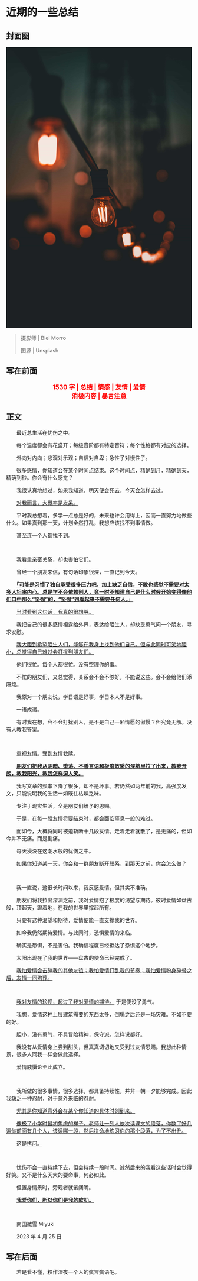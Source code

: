 # 近期的一些总结

## 封面图

![](https://raw.githubusercontent.com/TinySnow/GithubImageHosting/main/blog/articles/literature/biel-morro-J_F_003jcEQ-unsplash.jpg)

> 摄影师 | Biel Morro
>
> 图源 | Unsplash

## 写在前面

<p style="color:red; text-align:center; font-weight:bold; font-size:larger;">1530 字 | 总结 | 情感 | 友情 | 爱情 <br /> 消极内容 | 暴言注意</p>

## 正文

　　最近总生活在忧伤之中。

　　每个温度都会有花盛开；每级音阶都有特定音符；每个性格都有对应的选择。

　　外向对内向；悲观对乐观；自信对自卑；急性子对慢性子。

　　很多感情，你知道会在某个时间点结束。这个时间点，精确到月，精确到天，精确到秒。你会有什么感觉？

　　我很认真地想过，如果我知道，明天便会死去，今天会怎样去过。

　　<u>对我而言，大概率是发呆。</u>

　　平时我总想着，多学一点总是好的，未来也许会用得上，因而一直努力地做些什么。如果真到那一天，计划全然打乱，我想应该找不到事情做。

　　甚至连一个人都找不到。

<br />

　　我看重亲密关系，却也害怕它们。

　　曾经一个朋友来信，有句话印象很深，一直记到今天。

　　**<u>「可能是习惯了独自承受很多压力吧，加上缺乏自信，不敢也感觉不需要对太多人坦率内心。总是学不会依赖别人，竟一时不知道自己是什么时候开始变得像他们口中那么“坚强”的，“坚强”到看起来不需要任何人。」</u>**

　　<u>当时看到这句话，我真的很想哭。</u>

　　我把自己的很多感情袒露给外界，表达给陌生人，却缺乏勇气问一个朋友，寻求安慰。

　　<u>我大胆到希望陌生人们，能够在我身上找到他们自己。但与此同时可笑地胆小，总觉得自己难过会打扰到朋友们。</u>

　　他们很忙。每个人都很忙。没有空理你的事。

　　不忙的朋友们，又总觉得，关系会不会不够好，不能说这些。会不会给他们添麻烦。

　　我原对一个朋友说，学日语是好事，学日本人不是好事。

　　一语成谶。

　　有时我在想，会不会打扰别人，是不是自己一厢情愿的傲慢？但究竟无解。没有人教我答案。

<br />

　　重视友情。受到友情救赎。

　　**<u>朋友们把我从阴暗、堕落、不善言语和极度敏感的深坑里拉了出来，教我开朗，教我阳光，教我怎样逗人笑。</u>**

　　我写文章的频率下降了很多，却不是坏事。若仍然如两年前的我，高强度发文，只能说明我的生活一如既往枯燥乏味。

　　专注于现实生活，全是朋友们给予的恩赐。

　　于是，在每一段友情将要结束时，都会面临窒息一般的难过。

　　而如今，大概将同时被迫斩断十几段友情。走着走着就散了，是无痛的，但如今并不无痛。而是剧痛。

　　每天浸没在这潮水般的忧伤之中。

　　如果你知道某一天，你会和一群朋友断开联系，到那天之前，你会怎么做？

<br />

　　我一直说，这很长时间以来，我反感爱情。但其实不准确。

　　朋友们将我拉出深渊之前，我对爱情抱了极度的渴望与期待。彼时爱情如盘古般，顶起天，蹬着地，在我的世界里撑起所有。

　　只要有这种渴望和期待，爱情便能一直支撑我的世界。

　　如今我仍然期待爱情。与此同时，恐惧爱情的来临。

　　确实是恐惧，不是害怕。我确信程度已经抵达了恐惧这个地步。

　　太阳出现在了我的世界——盘古的使命已经完成了。

　　<u>我怕爱情会击碎我的其他友谊；我怕爱情打乱我的节奏；我怕爱情粉身碎骨之后，友情一同殉葬。</u>

<br />

　　<u>我对友情的珍视，超过了我对爱情的期待。</u> 于是便没了勇气。

　　我想，爱情这种上层建筑需要的东西太多，倒塌之后还是一场灾难。不如不要的好。

　　胆小，没有勇气，不具冒险精神，保守派。怎样说都好。

　　我没有从爱情身上尝到甜头，但真真切切地又受到过友情恩赐。我想此种情景，很多人同我一样会做此选择。

　　爱情威慑论至此成立。

<br />

　　我所做的很多事情，很多选择，都具备持续性，并非一朝一夕能够完成。因此我缺乏一种忍耐，对于意外来临的忍耐。

　　<u>尤其是你知道意外会在某个你知道的具体时刻到来。</u>

　　<u>像极了小学时最初焦虑的样子。老师让一列人依次读课文的段落，你数了好几遍你前面有几个人，该读哪一段，然后拼命地练习你的那个段落，为了不出丑。</u>

　　<u>这是拷问。</u>

<br />

　　忧伤不会一直持续下去，但会持续一段时间。诚然后来的我看这些话时会觉得好笑。又不是什么天大的要命事，何必如此。

　　但置身情景时，旁观者就该闭嘴。

　　<u>**我爱你们，所以你们是我的软肋。**</u>

<br />

　　南国微雪 Miyuki

　　2023 年 4 月 25 日

## 写在后面

　　若是看不懂，权作深夜一个人的疯言疯语吧。